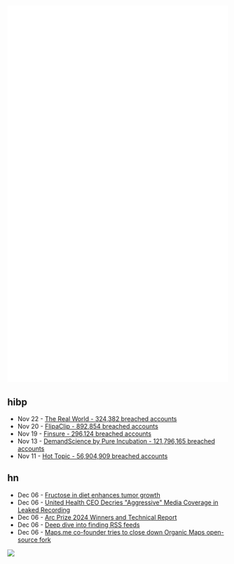 ![Metrics](https://raw.githubusercontent.com/phixion/phixion/master/metrics.svg)

## hibp

<!--
for https://github.com/phixion/phixion/blob/main/.github/workflows/feeds.yml
-->
<!--START_SECTION:haveibeenpwnd-->
- Nov 22 - [The Real World - 324,382 breached accounts](https://haveibeenpwned.com/PwnedWebsites#TheRealWorld)
- Nov 20 - [FlipaClip - 892,854 breached accounts](https://haveibeenpwned.com/PwnedWebsites#FlipaClip)
- Nov 19 - [Finsure - 296,124 breached accounts](https://haveibeenpwned.com/PwnedWebsites#Finsure)
- Nov 13 - [DemandScience by Pure Incubation - 121,796,165 breached accounts](https://haveibeenpwned.com/PwnedWebsites#DemandScience)
- Nov 11 - [Hot Topic - 56,904,909 breached accounts](https://haveibeenpwned.com/PwnedWebsites#HotTopic)
<!--END_SECTION:haveibeenpwnd-->

## hn

<!--
for https://github.com/phixion/phixion/blob/main/.github/workflows/feeds.yml
-->
<!--START_SECTION:hn-->
- Dec 06 - [Fructose in diet enhances tumor growth](https://source.washu.edu/2024/12/research-reveals-how-fructose-in-diet-enhances-tumor-growth/)
- Dec 06 - [United Health CEO Decries "Aggressive" Media Coverage in Leaked Recording](https://www.kenklippenstein.com/p/video-united-health-ceo-laments-offensive)
- Dec 06 - [Arc Prize 2024 Winners and Technical Report](https://arcprize.org/2024-results)
- Dec 06 - [Deep dive into finding RSS feeds](https://lighthouseapp.io/blog/deep-dive-finding-rss-feeds)
- Dec 06 - [Maps.me co-founder tries to close down Organic Maps open-source fork](https://github.com/orgs/organicmaps/discussions/9837)
<!--END_SECTION:hn-->

<!--
for https://yhype.me
-->
![](https://hit.yhype.me/github/profile?user_id=13013670)
